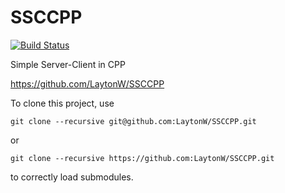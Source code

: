 # SSCCPP
[![Build Status](https://travis-ci.org/LaytonW/SSCCPP.svg?branch=master)](https://travis-ci.org/LaytonW/SSCCPP)

Simple Server-Client in CPP

https://github.com/LaytonW/SSCCPP

To clone this project, use
```
git clone --recursive git@github.com:LaytonW/SSCCPP.git
```
or
```
git clone --recursive https://github.com:LaytonW/SSCCPP.git
```
to correctly load submodules.
